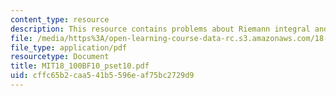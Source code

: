 ```yaml
---
content_type: resource
description: This resource contains problems about Riemann integral and Rudin.
file: /media/https%3A/open-learning-course-data-rc.s3.amazonaws.com/18-100b-analysis-i-fall-2010/cffc65b2caa541b5596eaf75bc2729d9_MIT18_100BF10_pset10.pdf
file_type: application/pdf
resourcetype: Document
title: MIT18_100BF10_pset10.pdf
uid: cffc65b2-caa5-41b5-596e-af75bc2729d9
---
```

